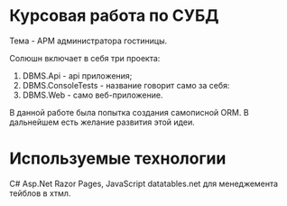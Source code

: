 # Курсовая работа по СУБД
Тема - АРМ администратора гостиницы.


Солюшн включает в себя три проекта:
1. DBMS.Api - api приложения;
2. DBMS.ConsoleTests - название говорит само за себя:
3. DBMS.Web - само веб-приложение.

В данной работе была попытка создания самописной ORM. В дальнейшем есть желание развития этой идеи.

# Используемые технологии
C# Asp.Net Razor Pages, JavaScript datatables.net для менеджемента тейблов в хтмл.
